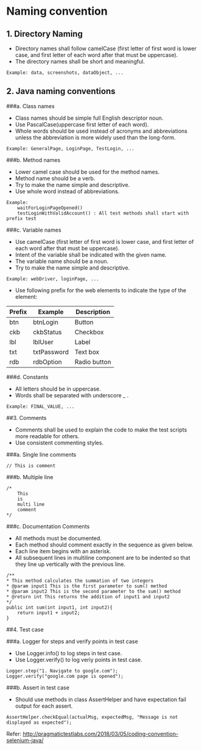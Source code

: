 # Naming convention

## 1. Directory Naming

* Directory names shall follow camelCase (first letter of first word is lower case, and first letter of each word after that must be uppercase).
* The directory names shall be short and meaningful.

`Example: data, screenshots, dataObject, ...`

## 2. Java naming conventions

###a. Class names

* Class names should be simple full English descriptor noun.
* Use PascalCase(uppercase first letter of each word).
* Whole words should be used instead of acronyms and abbreviations unless the abbreviation is more widely used than the long-form.

`Example: GeneralPage, LoginPage, TestLogin, ...`

###b. Method names

* Lower camel case should be used for the method names.
* Method name should be a verb.
* Try to make the name simple and descriptive.
* Use whole word instead of abbreviations.

```
Example:
    waitForLoginPageOpened()
    testLoginWithValidAccount() : All test methods shall start with prefix test
```

###c. Variable names

* Use camelCase (first letter of first word is lower case, and first letter of each word after that must be uppercase).
* Intent of the variable shall be indicated with the given name.
* The variable name should be a noun.
* Try to make the name simple and descriptive.

`Example: webDriver, loginPage, ...`

* Use following prefix for the web elements to indicate the type of the element:

|Prefix|Example|Description|
|---|---|---|
|btn|btnLogin|Button|
|ckb|ckbStatus|Checkbox|
|lbl|lblUser|Label|
|txt|txtPassword|Text box|
|rdb|rdbOption|Radio button|

###d. Constants

* All letters should be in uppercase.
* Words shall be separated with underscore _ .

`Example: FINAL_VALUE, ...`

##3. Comments

* Comments shall be used to explain the code to make the test scripts more readable for others.
* Use consistent commenting styles.

###a. Single line comments

```
// This is comment
```

###b. Multiple line

```
/*  
    This   
    is   
    multi line   
    comment  
*/ 
```

###c. Documentation Comments

* All methods must be documented.
* Each method should comment exactly in the sequence as given below.
* Each line item begins with an asterisk.
* All subsequent lines in multiline component are to be indented so that they line up vertically with the previous line.

```
/** 
* This method calculates the summation of two integers
* @param input1 This is the first parameter to sum() method 
* @param input2 This is the second parameter to the sum() method
* @return int This returns the addition of input1 and input2 
*/  
public int sum(int input1, int input2){  
    return input1 + input2;  
}
```

##4. Test case

###a. Logger for steps and verify points in test case

* Use Logger.info() to log steps in test case.
* Use Logger.verify() to log verìy points in test case.

```
Logger.step("1. Navigate to google.com");
Logger.verify("google.com page is opened");
```

###b. Assert in test case

* Should use methods in class AssertHelper and have expectation fail output for each assert.

```
AssertHelper.checkEqual(actualMsg, expectedMsg, "Message is not displayed as expected");
```

Refer: http://pragmatictestlabs.com/2018/03/05/coding-convention-selenium-java/
